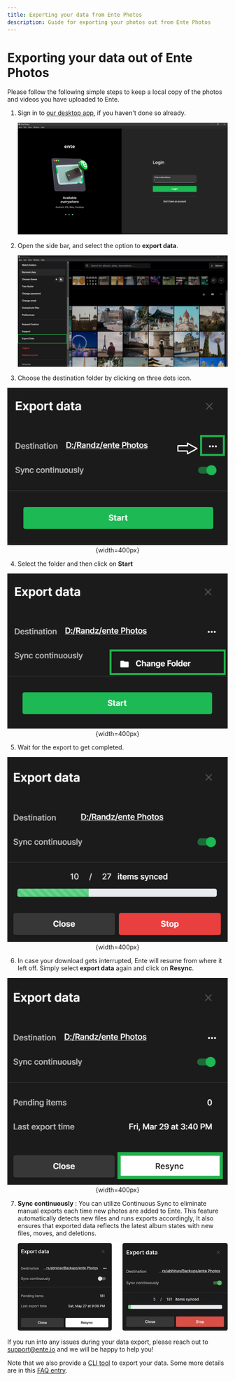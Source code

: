 ```yaml
---
title: Exporting your data from Ente Photos
description: Guide for exporting your photos out from Ente Photos
---
```


# Exporting your data out of Ente Photos

Please follow the following simple steps to keep a local copy of the photos and
videos you have uploaded to Ente.

1. Sign in to [our desktop app](https://ente.io/download/desktop), if you
   haven't done so already.

    ![Ente - Sign in to export data](sign-in.png)

2. Open the side bar, and select the option to **export data**.

    ![Ente - Export data](export-1.png)

3. Choose the destination folder by clicking on three dots icon.

<div align="center">

![Ente - Select destination folder and start](export-2.png){width=400px}

</div>

4. Select the folder and then click on **Start**

<div align="center">

![Ente - Export in progress](export-3.png){width=400px}

</div>

5. Wait for the export to get completed.

<div align="center">

![Ente - Rexport](export-4.png){width=400px}

</div>

6. In case your download gets interrupted, Ente will resume from where it left
   off. Simply select **export data** again and click on **Resync**.

<div align="center">

![Ente - Rexport](export-5.png){width=400px}

</div>

7. **Sync continuously** : You can utilize Continuous Sync to eliminate manual
   exports each time new photos are added to Ente. This feature automatically
   detects new files and runs exports accordingly, It also ensures that exported
   data reflects the latest album states with new files, moves, and deletions.

    ![Ente - Continuous sync](continuous-sync.webp)



If you run into any issues during your data export, please reach out to
[support@ente.io](mailto:support@ente.io) and we will be happy to help you!

Note that we also provide a [CLI
tool](https://github.com/ente-io/ente/tree/main/cli#export) to export your data.
Some more details are in this [FAQ entry](/photos/faq/export).

